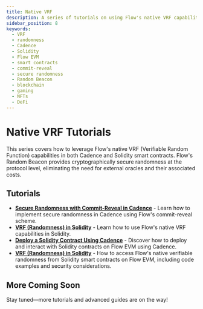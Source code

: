 ```yaml
---
title: Native VRF
description: A series of tutorials on using Flow's native VRF capabilities in both Cadence and Solidity smart contracts.
sidebar_position: 8
keywords:
  - VRF
  - randomness
  - Cadence
  - Solidity
  - Flow EVM
  - smart contracts
  - commit-reveal
  - secure randomness
  - Random Beacon
  - blockchain
  - gaming
  - NFTs
  - DeFi
---
```


# Native VRF Tutorials

This series covers how to leverage Flow's native VRF (Verifiable Random Function) capabilities in both Cadence and Solidity smart contracts. Flow's Random Beacon provides cryptographically secure randomness at the protocol level, eliminating the need for external oracles and their associated costs.

## Tutorials

- **[Secure Randomness with Commit-Reveal in Cadence]** - Learn how to implement secure randomness in Cadence using Flow's commit-reveal scheme.
- **[VRF (Randomness) in Solidity]** - Learn how to use Flow's native VRF capabilities in Solidity.
- **[Deploy a Solidity Contract Using Cadence]** - Discover how to deploy and interact with Solidity contracts on Flow EVM using Cadence.
- **[VRF (Randomness) in Solidity]** - How to access Flow's native verifiable randomness from Solidity smart contracts on Flow EVM, including code examples and security considerations.

## More Coming Soon

Stay tuned—more tutorials and advanced guides are on the way!

[Secure Randomness with Commit-Reveal in Cadence]: ./commit-reveal-cadence.md
[VRF (Randomness) in Solidity]: ./vrf-in-solidity.md
[Deploy a Solidity Contract Using Cadence]: ./deploy-solidity-contract.md
[VRF (Randomness) in Solidity]: ./vrf-in-solidity.md
